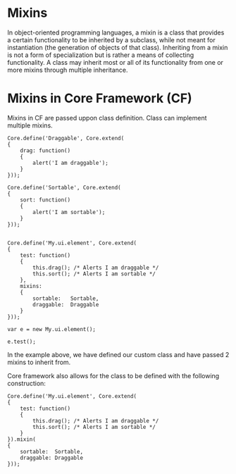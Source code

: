 # Mixins #

In object-oriented programming languages, a mixin is a class that provides a certain functionality to be inherited by a subclass, while not meant for instantiation (the generation of objects of that class). Inheriting from a mixin is not a form of specialization but is rather a means of collecting functionality. A class may inherit most or all of its functionality from one or more mixins through multiple inheritance.


# Mixins in Core Framework (CF) #

Mixins in CF are passed uppon class definition. Class can implement multiple mixins.

```
Core.define('Draggable', Core.extend(
{
	drag: function()
	{
		alert('I am draggable');
	}
}));

Core.define('Sortable', Core.extend(
{
	sort: function()
	{
		alert('I am sortable');
	}
}));


Core.define('My.ui.element', Core.extend(
{
	test: function()
	{
		this.drag(); /* Alerts I am draggable */
		this.sort(); /* Alerts I am sortable */
	},
	mixins:
	{
		sortable: 	Sortable, 
		draggable: 	Draggable
	}
}));

var e = new My.ui.element();

e.test();
```

In the example above, we have defined our custom class and have passed 2 mixins to inherit from.

Core framework also allows for the class to be defined with the following construction:
```
Core.define('My.ui.element', Core.extend(
{
	test: function()
	{
		this.drag(); /* Alerts I am draggable */
		this.sort(); /* Alerts I am sortable */
	}
}).mixin(
{
	sortable:  Sortable,
	draggable: Draggable
}));
```